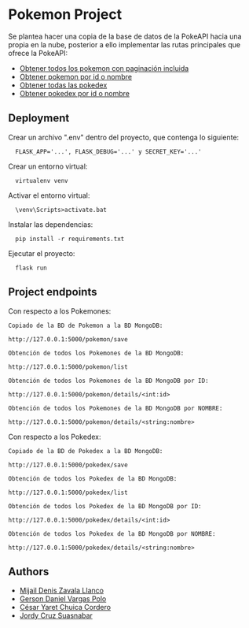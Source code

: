 # Pokemon Project

Se plantea hacer una copia de la base de datos de la PokeAPI hacia una propia en la nube, posterior a ello implementar las rutas principales que ofrece la PokeAPI:

 - [Obtener todos los pokemon con paginación incluida](https://pokeapi.co/api/v2/pokemon/)
 - [Obtener pokemon por id o nombre](https://pokeapi.co/api/v2/pokemon/1/)
 - [Obtener todas las pokedex](https://pokeapi.co/api/v2/pokedex/)
 - [Obtener pokedex por id o nombre](https://pokeapi.co/api/v2/pokedex/1/)

## Deployment

Crear un archivo ".env" dentro del proyecto, que contenga lo siguiente:

```
  FLASK_APP='...', FLASK_DEBUG='...' y SECRET_KEY='...'
```
Crear un entorno virtual:

```
  virtualenv venv
```
Activar el entorno virtual:
```
  \venv\Scripts>activate.bat
```
Instalar las dependencias:
```
  pip install -r requirements.txt
```
Ejecutar el proyecto:
```
  flask run
```

## Project endpoints

Con respecto a los Pokemones:
```
Copiado de la BD de Pokemon a la BD MongoDB:

http://127.0.0.1:5000/pokemon/save
```
```
Obtención de todos los Pokemones de la BD MongoDB:

http://127.0.0.1:5000/pokemon/list
```
```
Obtención de todos los Pokemones de la BD MongoDB por ID:

http://127.0.0.1:5000/pokemon/details/<int:id>
```
```
Obtención de todos los Pokemones de la BD MongoDB por NOMBRE:

http://127.0.0.1:5000/pokemon/details/<string:nombre>
```

Con respecto a los Pokedex:
```
Copiado de la BD de Pokedex a la BD MongoDB:

http://127.0.0.1:5000/pokedex/save
```
```
Obtención de todos los Pokedex de la BD MongoDB:

http://127.0.0.1:5000/pokedex/list
```
```
Obtención de todos los Pokedex de la BD MongoDB por ID:

http://127.0.0.1:5000/pokedex/details/<int:id>
```
```
Obtención de todos los Pokedex de la BD MongoDB por NOMBRE:

http://127.0.0.1:5000/pokedex/details/<string:nombre>
```

## Authors

- [Mijail Denis Zavala Llanco](https://github.com/MIDEZA-22)
- [Gerson Daniel Vargas Polo](https://github.com/Gersaurio)
- [César Yaret Chuica Cordero](https://github.com/Yaret10)
- [Jordy Cruz Suasnabar](https://github.com/dyjhor014)